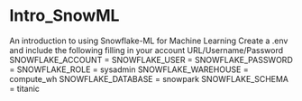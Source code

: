 # Intro_SnowML
An introduction to using Snowflake-ML for Machine Learning 
Create a .env and include the following filling in your account URL/Username/Password
SNOWFLAKE_ACCOUNT = 
SNOWFLAKE_USER = 
SNOWFLAKE_PASSWORD = 
SNOWFLAKE_ROLE = sysadmin
SNOWFLAKE_WAREHOUSE = compute_wh
SNOWFLAKE_DATABASE = snowpark
SNOWFLAKE_SCHEMA = titanic

